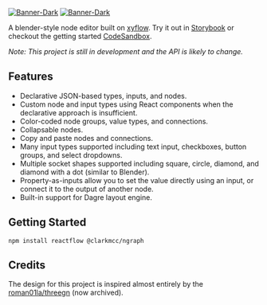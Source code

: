 [![Banner-Dark](https://raw.githubusercontent.com/clarkmcc/ngraph/main/assets/ngraph-logo-dark.png#gh-dark-mode-only)](https://raw.githubusercontent.com/clarkmcc/ngraph/main/assets/ngraph-logo-dark.png#gh-dark-mode-only)
[![Banner-Dark](https://raw.githubusercontent.com/clarkmcc/ngraph/main/assets/ngraph-logo-light.png#gh-light-mode-only)](https://raw.githubusercontent.com/clarkmcc/ngraph/main/assets/ngraph-logo-light.png#gh-light-mode-only)

A blender-style node editor built on [xyflow](https://github.com/xyflow/xyflow). Try it out in [Storybook](https://clarkmcc.github.io/ngraph/) or checkout the getting started [CodeSandbox](https://codesandbox.io/p/sandbox/ngraph-example-xst5gl?layout=%257B%2522sidebarPanel%2522%253A%2522EXPLORER%2522%252C%2522rootPanelGroup%2522%253A%257B%2522direction%2522%253A%2522horizontal%2522%252C%2522contentType%2522%253A%2522UNKNOWN%2522%252C%2522type%2522%253A%2522PANEL_GROUP%2522%252C%2522id%2522%253A%2522ROOT_LAYOUT%2522%252C%2522panels%2522%253A%255B%257B%2522type%2522%253A%2522PANEL_GROUP%2522%252C%2522contentType%2522%253A%2522UNKNOWN%2522%252C%2522direction%2522%253A%2522vertical%2522%252C%2522id%2522%253A%2522clrcmtycc00063b6jzvptx4ag%2522%252C%2522sizes%2522%253A%255B100%252C0%255D%252C%2522panels%2522%253A%255B%257B%2522type%2522%253A%2522PANEL_GROUP%2522%252C%2522contentType%2522%253A%2522EDITOR%2522%252C%2522direction%2522%253A%2522horizontal%2522%252C%2522id%2522%253A%2522EDITOR%2522%252C%2522panels%2522%253A%255B%257B%2522type%2522%253A%2522PANEL%2522%252C%2522contentType%2522%253A%2522EDITOR%2522%252C%2522id%2522%253A%2522clrcmtycc00023b6j23ou3m6q%2522%257D%255D%257D%252C%257B%2522type%2522%253A%2522PANEL_GROUP%2522%252C%2522contentType%2522%253A%2522SHELLS%2522%252C%2522direction%2522%253A%2522horizontal%2522%252C%2522id%2522%253A%2522SHELLS%2522%252C%2522panels%2522%253A%255B%257B%2522type%2522%253A%2522PANEL%2522%252C%2522contentType%2522%253A%2522SHELLS%2522%252C%2522id%2522%253A%2522clrcmtycc00033b6jjdpmq85q%2522%257D%255D%252C%2522sizes%2522%253A%255B100%255D%257D%255D%257D%252C%257B%2522type%2522%253A%2522PANEL_GROUP%2522%252C%2522contentType%2522%253A%2522DEVTOOLS%2522%252C%2522direction%2522%253A%2522vertical%2522%252C%2522id%2522%253A%2522DEVTOOLS%2522%252C%2522panels%2522%253A%255B%257B%2522type%2522%253A%2522PANEL%2522%252C%2522contentType%2522%253A%2522DEVTOOLS%2522%252C%2522id%2522%253A%2522clrcmtycc00053b6jw9mwz96t%2522%257D%255D%252C%2522sizes%2522%253A%255B100%255D%257D%255D%252C%2522sizes%2522%253A%255B50%252C50%255D%257D%252C%2522tabbedPanels%2522%253A%257B%2522clrcmtycc00023b6j23ou3m6q%2522%253A%257B%2522tabs%2522%253A%255B%257B%2522id%2522%253A%2522clrcmtycc00013b6ju1878nh7%2522%252C%2522mode%2522%253A%2522permanent%2522%252C%2522type%2522%253A%2522FILE%2522%252C%2522filepath%2522%253A%2522%252Fpublic%252Findex.html%2522%252C%2522state%2522%253A%2522IDLE%2522%257D%252C%257B%2522id%2522%253A%2522clrcorw2n00023b6jzpv9w2ok%2522%252C%2522mode%2522%253A%2522permanent%2522%252C%2522type%2522%253A%2522FILE%2522%252C%2522initialSelections%2522%253A%255B%257B%2522startLineNumber%2522%253A20%252C%2522startColumn%2522%253A26%252C%2522endLineNumber%2522%253A20%252C%2522endColumn%2522%253A26%257D%255D%252C%2522filepath%2522%253A%2522%252Fsrc%252FApp.tsx%2522%252C%2522state%2522%253A%2522IDLE%2522%257D%255D%252C%2522id%2522%253A%2522clrcmtycc00023b6j23ou3m6q%2522%252C%2522activeTabId%2522%253A%2522clrcorw2n00023b6jzpv9w2ok%2522%257D%252C%2522clrcmtycc00053b6jw9mwz96t%2522%253A%257B%2522tabs%2522%253A%255B%257B%2522id%2522%253A%2522clrcmtycc00043b6j23ig61o6%2522%252C%2522mode%2522%253A%2522permanent%2522%252C%2522type%2522%253A%2522UNASSIGNED_PORT%2522%252C%2522port%2522%253A0%252C%2522path%2522%253A%2522%252F%2522%257D%255D%252C%2522id%2522%253A%2522clrcmtycc00053b6jw9mwz96t%2522%252C%2522activeTabId%2522%253A%2522clrcmtycc00043b6j23ig61o6%2522%257D%252C%2522clrcmtycc00033b6jjdpmq85q%2522%253A%257B%2522tabs%2522%253A%255B%255D%252C%2522id%2522%253A%2522clrcmtycc00033b6jjdpmq85q%2522%257D%257D%252C%2522showDevtools%2522%253Atrue%252C%2522showShells%2522%253Afalse%252C%2522showSidebar%2522%253Atrue%252C%2522sidebarPanelSize%2522%253A15%257D).

_Note: This project is still in development and the API is likely to change._ 

## Features
* Declarative JSON-based types, inputs, and nodes.
* Custom node and input types using React components when the declarative approach is insufficient.
* Color-coded node groups, value types, and connections.
* Collapsable nodes.
* Copy and paste nodes and connections.
* Many input types supported including text input, checkboxes, button groups, and select dropdowns.
* Multiple socket shapes supported including square, circle, diamond, and diamond with a dot (similar to Blender).
* Property-as-inputs allow you to set the value directly using an input, or connect it to the output of another node.
* Built-in support for Dagre layout engine.

## Getting Started

```
npm install reactflow @clarkmcc/ngraph 
```

## Credits
The design for this project is inspired almost entirely by the [roman01la/threegn](https://github.com/roman01la/threegn) (now archived).
